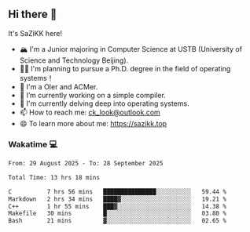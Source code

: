 ## Hi there 👋

It's SaZiKK here!

- 🏔️ I'm a Junior majoring in Computer Science  at USTB (University of Science and Technology Beijing).
- 🧑‍🎓 I'm planning to pursue a Ph.D. degree in the field of operating systems！
- 🚀 I'm a OIer and ACMer.
- 🔭 I’m currently working on a simple compiler.
- 🌱 I'm currently delving deep into operating systems.
- 📫 How to reach me: ck_look@outlook.com
- 😄 To learn more about me: https://sazikk.top

  
<!--
**SaZiKK/SaZiKK** is a ✨ _special_ ✨ repository because its `README.md` (this file) appears on your GitHub profile.

Here are some ideas to get you started:

- 🔭 I’m currently working on ...
- 🌱 I’m currently learning ...
- 👯 I’m looking to collaborate on ...
- 🤔 I’m looking for help with ...
- 💬 Ask me about ...
- 📫 How to reach me: ...
- 😄 Pronouns: ...
- ⚡ Fun fact: ...
-->

### Wakatime 💻

<!--START_SECTION:waka-->

```txt
From: 29 August 2025 - To: 28 September 2025

Total Time: 13 hrs 18 mins

C          7 hrs 56 mins   ███████████████░░░░░░░░░░   59.44 %
Markdown   2 hrs 34 mins   ████▓░░░░░░░░░░░░░░░░░░░░   19.21 %
C++        1 hr 55 mins    ███▓░░░░░░░░░░░░░░░░░░░░░   14.38 %
Makefile   30 mins         █░░░░░░░░░░░░░░░░░░░░░░░░   03.80 %
Bash       21 mins         ▓░░░░░░░░░░░░░░░░░░░░░░░░   02.65 %
```

<!--END_SECTION:waka-->
